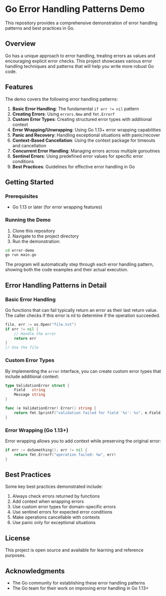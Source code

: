 # Go Error Handling Patterns Demo

This repository provides a comprehensive demonstration of error handling patterns and best practices in Go.

## Overview

Go has a unique approach to error handling, treating errors as values and encouraging explicit error checks. This project showcases various error handling techniques and patterns that will help you write more robust Go code.

## Features

The demo covers the following error handling patterns:

1. **Basic Error Handling**: The fundamental `if err != nil` pattern
2. **Creating Errors**: Using `errors.New` and `fmt.Errorf`
3. **Custom Error Types**: Creating structured error types with additional context
4. **Error Wrapping/Unwrapping**: Using Go 1.13+ error wrapping capabilities
5. **Panic and Recovery**: Handling exceptional situations with panic/recover
6. **Context-Based Cancellation**: Using the context package for timeouts and cancellation
7. **Concurrent Error Handling**: Managing errors across multiple goroutines
8. **Sentinel Errors**: Using predefined error values for specific error conditions
9. **Best Practices**: Guidelines for effective error handling in Go

## Getting Started

### Prerequisites

- Go 1.13 or later (for error wrapping features)

### Running the Demo

1. Clone this repository
2. Navigate to the project directory
3. Run the demonstration:

```bash
cd error-demo
go run main.go
```

The program will automatically step through each error handling pattern, showing both the code examples and their actual execution.

## Error Handling Patterns in Detail

### Basic Error Handling

Go functions that can fail typically return an error as their last return value. The caller checks if this error is nil to determine if the operation succeeded.

```go
file, err := os.Open("file.txt")
if err != nil {
    // Handle the error
    return err
}
// Use the file
```

### Custom Error Types

By implementing the `error` interface, you can create custom error types that include additional context:

```go
type ValidationError struct {
    Field   string
    Message string
}

func (e ValidationError) Error() string {
    return fmt.Sprintf("validation failed for field '%s': %s", e.Field, e.Message)
}
```

### Error Wrapping (Go 1.13+)

Error wrapping allows you to add context while preserving the original error:

```go
if err := doSomething(); err != nil {
    return fmt.Errorf("operation failed: %w", err)
}
```

## Best Practices

Some key best practices demonstrated include:

1. Always check errors returned by functions
2. Add context when wrapping errors
3. Use custom error types for domain-specific errors
4. Use sentinel errors for expected error conditions
5. Make operations cancellable with contexts
6. Use panic only for exceptional situations

## License

This project is open source and available for learning and reference purposes.

## Acknowledgments

- The Go community for establishing these error handling patterns
- The Go team for their work on improving error handling in Go 1.13+